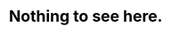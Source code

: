 ---
layout: page
title: Nothing to see here.
permalink: /404.html
category: home
hidden: yes
css: |
  :root {
    filter: invert(100%);
  }
---